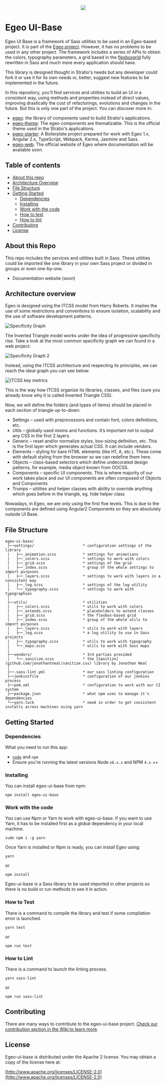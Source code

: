 <div align="center">
<img src="https://github.com/Stratio/egeo-web/blob/master/src/assets/images/egeo_logo_c.png">
</div>

# Egeo UI-Base

Egeo UI Base is a framework of Sass utilities to be used in an Egeo-based project. It is part of the [Egeo project](https://github.com/Stratio/egeo). However, it has no problems to be used in any other project. The framework includes a series of APIs to obtain the colors, typography parameters, a grid based in the [flexboxgrid](http://flexboxgrid.com/) fully rewritten in Sass and much more every application should have.

This library is designed thought in Stratio's needs but any developer could fork it or use it for its own needs or, better, suggest new features to be implemented in the future.

In this repository, you'll find services and utilities to build an UI in a consistent way, using methods and properties instead of direct values, improving drastically the cost of refactorings, evolutions and changes in the future. But this is only one part of the project. You can discover more in:

* [egeo](https://github.com/Stratio/egeo): the library of components used to build Stratio's applications.
* [egeo-theme](https://github.com/Stratio/egeo-theme): The egeo components are thematizable. This is the official theme used in the Stratio's applications.
* [egeo-starter](https://github.com/Stratio/egeo-starter): A Boilerplate project prepared for work with Egeo 1.x, Angular 2.x, TypeScript, Webpack, Karma, Jasmine and Sass.
* [egeo-web](https://github.com/Stratio/egeo-web): The official website of Egeo where documentation will be available soon.

## Table of contents

* [About this repo](#about-this-repo)
* [Architecture Overview](#architecture-overview)
* [File Structure](#file-structure)
* [Getting Started](#getting-started)
   * [Dependencies](#dependencies)
   * [Installing](#work-with-the-code)
   * [Work with the code](#installing)
   * [How to test](#how-to-test)
   * [How to lint](#how-to-lint)
* [Contributing](#contributing)
* [License](#license)

## About this Repo

This repo includes the services and utilities built in Sass. These utilities could be imported like one library in your own Sass project or divided in groups or even one-by-one.

* Documentation website (soon)

## Architecture overview

Egeo is designed using the ITCSS model from Harry Roberts. It implies the use of some restrictions and conventions to ensure isolation, scalability and the use of software development patterns.

![Specificity Graph](http://csswizardry.com/wp-content/uploads/2014/10/specificity-graph-01.png)

The Inverted Triangle model works under the idea of progressive specificity rise. Take a look at the most common specificity graph we can found in a web project:

![Specificity Graph 2](http://csswizardry.com/wp-content/uploads/2014/10/specificity-graph-02.png)

Instead, using the ITCSS architecture and respecting its principles, we can reach the ideal graph you can see below:

![ITCSS key metrics](https://www.xfivecdn.com/xfive/wp-content/uploads/2016/02/10154630/itcss-key-metrics.svg)

This is the way how ITCSS organize its libraries, classes, and files (sure you already know why it is called Inverted Triangle CSS).

Now, we will define the folders (and types of items) should be placed in each section of triangle up-to-down:
- Settings – used with preprocessors and contain font, colors definitions, etc.
- Utils – globally used mixins and functions. It’s important not to output any CSS in the first 2 layers.
- Generic – reset and/or normalize styles, box-sizing definition, etc. This is the first layer which generates actual CSS. It can include vendors.
- Elements – styling for bare HTML elements (like H1, A, etc.). These come with default styling from the browser so we can redefine them here.
- Objects – class-based selectors which define undecorated design patterns, for example, media object known from OOCSS.
- Components – specific UI components. This is where majority of our work takes place and our UI components are often composed of Objects and Components
- Trumps – utilities and helper classes with ability to override anything which goes before in the triangle, eg. hide helper class

Nowadays, in Egeo, we are only using the first five levels. This is due to the components are defined using Angular2 Components so they are absolutely outside UI Base.

## File Structure

```
egeo-ui-base/
 ├──settings/                      * configuration settings of the library
 |   ├──_animation.scss            * settings for animations
 |   ├──_colors.scss               * settings to work with colors
 |   ├──_grid.scss                 * settings of the grid
 |   ├──_index.scss                * group of the whole settings to import purposes
 │   ├──_layers.scss               * settings to work with layers in a consistent way
 │   ├──_log.scss                  * settings of the log utility
 |   └──_typography.scss           * settings to work with typographies
 │
 ├──utils/                         * utilities
 |   ├──_colors.scss               * utils to work with colors
 |   ├──_extends.scss              * placeholders to extend classes
 |   ├──_grid.scss                 * the flexbox-based grid
 │   ├──_index.scss                * group of the whole utils to import purposes
 |   ├──_layers.scss               * utils to work with layers
 |   ├──_log.scss                  * a log utility to use in Sass projects
 |   ├──_typography.scss           * utils to work with typography
 |   └──_maps.scss                 * utils to work with Sass maps
 │
 ├──vendors/                       * 3rd parties provided
 |   └──_sanitize.scss             * the [Sanitize](github.com/jonathantneal/sanitize.css) library by Jonathan Neal
 │
 ├──.sass-lint.yml                 * our sass linting configuration
 ├──jenkinsfile                    * configuration of our jenkins process
 ├──pom.xml                        * configuration to work with our CI system
 ├──package.json                   * what npm uses to manage it's dependencies
 └──yarn.lock                      * need in order to get consistent installs across machines using yarn

```

## Getting Started

### Dependencies

What you need to run this app:
* [`node`](https://nodejs.org/es/) and `npm`
* Ensure you're running the latest versions Node `v6.x.x` and NPM `4.x.x`+

### Installing

You can install egeo-ui-base from npm:

```
npm install egeo-ui-base
```

### Work with the code

You can use Npm or Yarn to work with egeo-ui-base. If you want to use Yarn, it has to be installed first as a global dependency in your local machine.

```
sudo npm i -g yarn
```

Once Yarn is installed or Npm is ready, you can install Egeo using:

```
yarn
```

or

```
npm install
```

Egeo-ui-base is a Sass library to be used imported in other projects so there is no build or run methods to see it in action.

### How to Test

There is a command to compile the library and test if some compilation error is launched.

```
yarn test
```

or

```
npm run test
```

### How to Lint

There is a command to launch the linting process.

```
yarn sass-lint
```

or

```
npm run sass-lint
```

## Contributing

There are many ways to contribute to the egeo-ui-base project. [Check our contribution section in the Wiki to learn more](https://github.com/Stratio/egeo-ui-base/wiki/How-to-contribute).

## License

Egeo-ui-base is distributed under the Apache 2 license. You may obtain a copy of the license here at:

[http://www.apache.org/licenses/LICENSE-2.0](http://www.apache.org/licenses/LICENSE-2.0)

